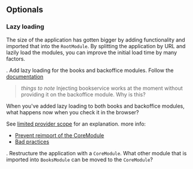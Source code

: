 ## Optionals

### Lazy loading
The size of the application has gotten bigger by adding functionality and imported that into the `RootModule`. 
By splitting the application by URL and lazily load the modules, you can improve the initial load time by many factors.

. Add lazy loading for the books and backoffice modules. Follow the [documentation](https://angular.io/guide/lazy-loading-ngmodules#configure-the-routes)
 > *things to note*
 > Injecting bookservice works at the moment without providing it on the backoffice module. Why is this?

When you've added lazy loading to both books and backoffice modules, what happens now when you check it in the browser?

See [limited provider scope](https://angular.io/guide/providers#limiting-provider-scope-by-lazy-loading-modules) for an explanation.
more info:
* [Prevent reimport of the CoreModule](https://angular.io/guide/singleton-services#prevent-reimport-of-the-coremodule)
* [Bad practices](https://angular.io/guide/ngmodule-faq#q-why-bad)

. Restructure the application with a `CoreModule`. What other module that is imported into `BooksModule` can be moved to the `CoreModule`?
